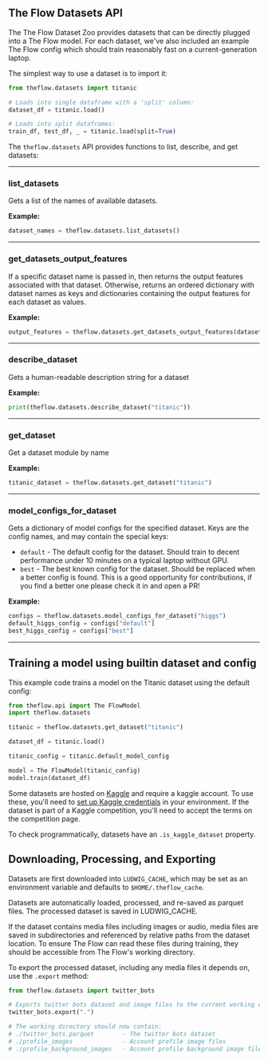 ## The Flow Datasets API

The The Flow Dataset Zoo provides datasets that can be directly plugged into a The Flow model. For each dataset, we've also
included an example The Flow config which should train reasonably fast on a current-generation laptop.

The simplest way to use a dataset is to import it:

```python
from theflow.datasets import titanic

# Loads into single dataframe with a 'split' column:
dataset_df = titanic.load()

# Loads into split dataframes:
train_df, test_df, _ = titanic.load(split=True)
```

The `theflow.datasets` API provides functions to list, describe, and get datasets:

______________________________________________________________________

### list_datasets

Gets a list of the names of available datasets.

**Example:**

```python
dataset_names = theflow.datasets.list_datasets()
```

______________________________________________________________________

### get_datasets_output_features

If a specific dataset name is passed in, then returns the output features associated with that dataset. Otherwise,
returns an ordered dictionary with dataset names as keys and dictionaries containing the output features for each
dataset as values.

**Example:**

```python
output_features = theflow.datasets.get_datasets_output_features(dataset="titanic")
```

______________________________________________________________________

### describe_dataset

Gets a human-readable description string for a dataset

**Example:**

```python
print(theflow.datasets.describe_dataset("titanic"))
```

______________________________________________________________________

### get_dataset

Get a dataset module by name

**Example:**

```python
titanic_dataset = theflow.datasets.get_dataset("titanic")
```

______________________________________________________________________

### model_configs_for_dataset

Gets a dictionary of model configs for the specified dataset.  Keys are the config names, and may
contain the special keys:

- `default` - The default config for the dataset.  Should train to decent performance under 10 minutes on a typical
  laptop without GPU.
- `best` - The best known config for the dataset.  Should be replaced when a better config is found.  This is a good
  opportunity for contributions, if you find a better one please check it in and open a PR!

**Example:**

```python
configs = theflow.datasets.model_configs_for_dataset("higgs")
default_higgs_config = configs["default"]
best_higgs_config = configs["best"]
```

______________________________________________________________________

## Training a model using builtin dataset and config

This example code trains a model on the Titanic dataset using the default config:

```python
from theflow.api import The FlowModel
import theflow.datasets

titanic = theflow.datasets.get_dataset("titanic")

dataset_df = titanic.load()

titanic_config = titanic.default_model_config

model = The FlowModel(titanic_config)
model.train(dataset_df)
```

Some datasets are hosted on [Kaggle](https://www.kaggle.com) and require a kaggle account. To use these, you'll need to
[set up Kaggle credentials](https://www.kaggle.com/docs/api) in your environment. If the dataset is part of a Kaggle
competition, you'll need to accept the terms on the competition page.

To check programmatically, datasets have an `.is_kaggle_dataset` property.

## Downloading, Processing, and Exporting

Datasets are first downloaded into `LUDWIG_CACHE`, which may be set as an environment variable and defaults to
`$HOME/.theflow_cache`.

Datasets are automatically loaded, processed, and re-saved as parquet files.  The processed dataset is saved in
LUDWIG_CACHE.

If the dataset contains media files including images or audio, media files are saved in subdirectories and referenced by
relative paths from the dataset location. To ensure The Flow can read these files during training, they should be
accessible from The Flow's working directory.

To export the processed dataset, including any media files it depends on, use the `.export` method:

```python
from theflow.datasets import twitter_bots

# Exports twitter bots dataset and image files to the current working directory.
twitter_bots.export(".")

# The working directory should now contain:
# ./twitter_bots.parquet        - The twitter bots dataset
# ./profile_images              - Account profile image files
# ./profile_background_images   - Account profile background image files
```
